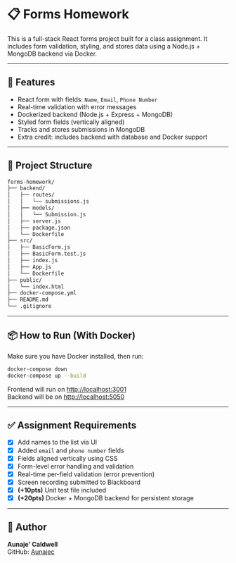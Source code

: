# 📋 Forms Homework

This is a full-stack React forms project built for a class assignment. It includes form validation, styling, and stores data using a Node.js + MongoDB backend via Docker.

---

## 🚀 Features

- React form with fields: `Name`, `Email`, `Phone Number`
- Real-time validation with error messages
- Dockerized backend (Node.js + Express + MongoDB)
- Styled form fields (vertically aligned)
- Tracks and stores submissions in MongoDB
- Extra credit: includes backend with database and Docker support

---

## 📁 Project Structure

```bash
forms-homework/
├── backend/
│   ├── routes/
│   │   └── submissions.js
│   ├── models/
│   │   └── Submission.js
│   ├── server.js
│   ├── package.json
│   └── Dockerfile
├── src/
│   ├── BasicForm.js
│   ├── BasicForm.test.js
│   ├── index.js
│   ├── App.js
│   └── Dockerfile
├── public/
│   └── index.html
├── docker-compose.yml
├── README.md
└── .gitignore
```

---

## 📦 How to Run (With Docker)

Make sure you have Docker installed, then run:

```bash
docker-compose down
docker-compose up --build
```

Frontend will run on [http://localhost:3001](http://localhost:3001)  
Backend will be on [http://localhost:5050](http://localhost:5050)

---

## ✅ Assignment Requirements

- [x] Add names to the list via UI
- [x] Added `email` and `phone number` fields
- [x] Fields aligned vertically using CSS
- [x] Form-level error handling and validation
- [x] Real-time per-field validation (error prevention)
- [x] Screen recording submitted to Blackboard
- [x] **(+10pts)** Unit test file included
- [x] **(+20pts)** Docker + MongoDB backend for persistent storage

---

## 👤 Author

**Aunaje' Caldwell**  
GitHub: [Aunajec](https://github.com/Aunajec)  


